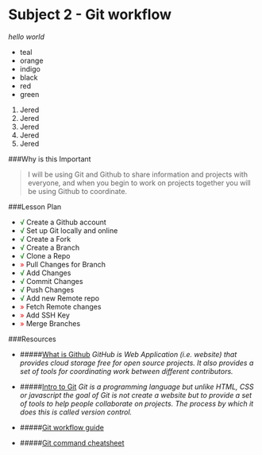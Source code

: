 # Subject 2 - Git workflow
*hello world*

* teal
* orange
* indigo
* black
* red
* green

1. Jered
2. Jered
3. Jered
4. Jered
5. Jered




###Why is this Important
>I will be using Git and Github to share information and projects with everyone, and when you begin to work on projects together you will be using Github to coordinate.


###Lesson Plan
* <span style = 'color:green;'>√</span> Create a Github account
* <span style = 'color:green;'>√</span> Set up Git locally and online
* <span style = 'color:green;'>√</span> Create a Fork
* <span style = 'color:green;'>√</span> Create a Branch
* <span style = 'color:green;'>√</span> Clone a Repo
* <span style = 'color:red;'>»</span> Pull Changes for Branch
* <span style = 'color:green;'>√</span> Add Changes
* <span style = 'color:green;'>√</span> Commit Changes
* <span style = 'color:green;'>√</span> Push Changes
* <span style = 'color:green;'>√</span> Add new Remote repo
* <span style = 'color:red;'>»</span> Fetch Remote changes
* <span style = 'color:red;'>»</span> Add SSH Key
* <span style = 'color:red;'>»</span> Merge Branches

###Resources
* #####[What is Github](http://www.howtogeek.com/180167/htg-explains-what-is-github-and-what-do-geeks-use-it-for/)
*GitHub is Web Application (i.e. website) that provides cloud storage free for open source projects. It also provides a set of tools for coordinating work between different contributors.*

* #####[Intro to Git](https://git-scm.com/book/en/v2/)
*Git is a programming language but unlike HTML, CSS or javascript the goal of Git is not create a website but to provide a set of tools to help people collaborate on projects. The process by which it does this is called version control.*
* #####[Git workflow guide](http://rogerdudler.github.io/git-guide/)
* #####[Git command cheatsheet](http://zeroturnaround.com/rebellabs/git-commands-and-best-practices-cheat-sheet/)
